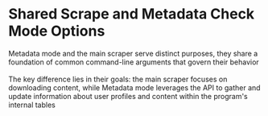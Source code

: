 # Shared Scrape and Metadata Check Mode Options

Metadata mode and the main scraper serve distinct purposes, they share a foundation of common command-line arguments that govern their behavior\
\
The key difference lies in their goals: the main scraper focuses on downloading content, while Metadata mode leverages the API to gather and update information about user profiles and content within the program's internal tables
